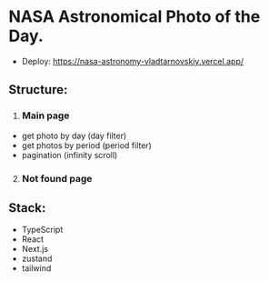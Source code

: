 # NASA Astronomical Photo of the Day.

- Deploy: https://nasa-astronomy-vladtarnovskiy.vercel.app/

## Structure:

1. ### Main page

- get photo by day (day filter)
- get photos by period (period filter)
- pagination (infinity scroll)

2. ### Not found page

## Stack:

- TypeScript
- React
- Next.js
- zustand
- tailwind
